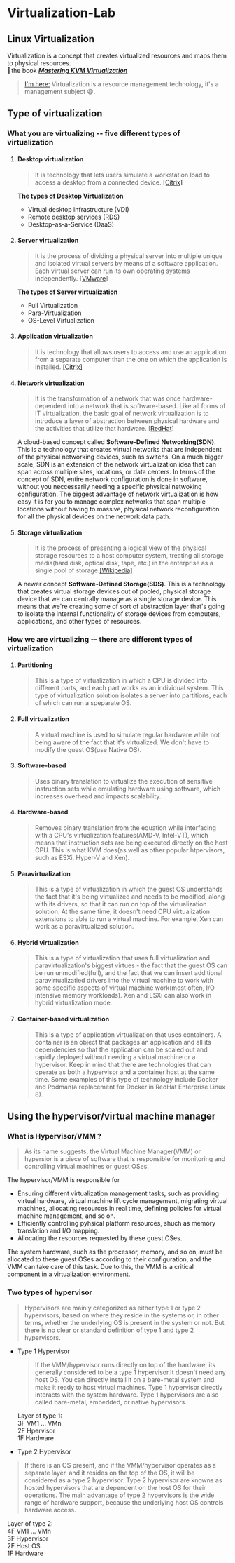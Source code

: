 
# Virtualization-Lab


## Linux Virtualization
Virtualization is a concept that creates virtualized resources and maps them to physical resources.   
👀the book ***[Mastering KVM Virtualization](https://www.packtpub.com/product/mastering-kvm-virtualization-second-edition/9781838828714)***
> [I'm here:](https://github.com/MagicVin) Virtualization is a resource management technology, it's a management subject 😃.  

## Type of virtualization
### What you are virtualizing -- five different types of virtualization
1. #### Desktop virtualization
	> It is technology that lets users simulate a workstation load to access a desktop from a connected device.  [[Citrix]](https://www.citrix.com/solutions/vdi-and-daas/what-is-desktop-virtualization.html) 
	
	**The types of Desktop Virtualization**
	* Virtual desktop infrastructure (VDI)  
	* Remote desktop services (RDS)         
	* Desktop-as-a-Service (DaaS)            
	
 2. #### Server virtualization
    > It is the process of dividing a physical server into multiple unique and isolated virtual servers by means of a software application. Each virtual server can run its own operating systems independently. [[VMware](https://www.vmware.com/topics/glossary/content/server-virtualization.html)]
   
	**The types of Server virtualization**
	* Full Virtualization        
	* Para-Virtualization     
	* OS-Level Virtualization        

3. #### Application virtualization
   > It is technology that allows users to access and use an application from a separate computer than the one on which the application is installed. [[Citrix]](https://www.citrix.com/solutions/vdi-and-daas/what-is-application-virtualization.html)
4. #### Network virtualization 
   > It is the transformation of a network that was once hardware-dependent into a network that is software-based. Like all forms of IT virtualization, the basic goal of network virtualization is to introduce a layer of abstraction between physical hardware and the activities that utilize that hardware. [[RedHat](https://www.redhat.com/en/topics/virtualization/what-is-network-virtualization)]  
  
    A cloud-based concept called **Software-Defined Networking(SDN)**. This is a technology that creates virtual networks that are independent of the physical networking devices, such as switchs. On a much bigger scale, SDN is an extension of the network virtualization idea that can span across multiple sites, locations, or data centers. In terms of the concept of SDN, entire network configuration is done in software, without you neccessarily needing a specific physical netwoking configuration. The biggest advantage of network virtualization is how easy it is for you to manage complex networks that span multiple locations without having to massive, physical network reconfiguration for all the physical devices on the network data path.
5. #### Storage virtualization
   > It is the process of presenting a logical view of the physical storage resources to a host computer system, treating all storage media(hard disk, optical disk, tape, etc.) in the enterprise as a single pool of storage.[[Wikipedia]](https://en.wikipedia.org/wiki/Storage_virtualization)

    A newer concept **Software-Defined Storage(SDS)**. This is a technology that creates virtual storage devices out of pooled, physical storage device that we can centrally manage as a single storage device. This means that we're creating some of sort of abstraction layer that's going to isolate the internal functionality of storage devices from computers, applications, and other types of resources.

### How we are virtualizing -- there are different types of virtualization
1. #### Partitioning
   > This is a type of virtualization in which a CPU is divided into different parts, and each part works as an individual system. This type of virtualization solution isolates a server into partitions, each of which can run a speparate OS.

2. #### Full virtualization
   > A virtual machine is used to simulate regular hardware while not being aware of the fact that it's virtualized. We don't have to modify the guest OS(use Native OS). 
3. #### Software-based
   > Uses binary translation to virtualize the execution of sensitive instruction sets while emulating hardware using software, which increases overhead and impacts scalability.
4. #### Hardware-based
   > Removes binary translation from the equation while interfacing with a CPU's virtualization features(AMD-V, Intel-VT), which means that instruction sets are being executed directly on the host CPU. This is what KVM does(as well as other popular htpervisors, such as ESXi, Hyper-V and Xen).
5. #### Paravirtualization
   > This is a type of virtualization in which the guest OS understands the fact that it's being virtualized and needs to be modified, along with its drivers, so that it can run on top of the virtualization solution. At the same time, it doesn't need CPU virtualization extensions to able to run a virtual machine. For example, Xen can work as a paravirtualized solution.
6. #### Hybrid virtualization
   > This is a type of virtualization that uses full virtualization and paravirtualization's biggest virtues - the fact that the guest OS can be run unmodified(full), and the fact that we can insert additional paravirtualizatied drivers into the virtual machine to work with some specific aspects of virtual machine work(most often, I/O intensive memory workloads). Xen and ESXi can also work in hybrid virtualization mode.
7. #### Container-based virtualization
   > This is a type of application virtualization that uses containers. A container is an object that packages an application and all its dependencies so that the application can be scaled out and rapidly deployed without needing a virtual machine or a hypervisor. Keep in mind that there are technologies that can operate as both a hypervisor and a container host at the same time. Some examples of this type of technology include Docker and Podman(a replacement for Docker in RedHat Enterprise Linux 8).

## Using the hypervisor/virtual machine manager
### What is Hypervisor/VMM ?
> As its name suggests, the Virtual Machine Manager(VMM) or hypersior is a piece of software that is responsible for monitoring and controlling virtual machines or guest OSes. 

The hypervisor/VMM is responsible for 
* Ensuring different virtualization management tasks, such as providing virtual hardware, virtual machine lift cycle management, migrating virtual machines, allocating resources in real time, defining policies for virtual machine management, and so on.  
* Efficiently controlling pyhsical platform resources, shuch as memory translation and I/O mapping.  
* Allocating the resources requested by these guest OSes.  

The system hardware, such as the processor, memory, and so on, must be allocated to these guest OSes according to their configuration, and the VMM can take care of this task. Due to this, the VMM is a critical component in a virtualization environment.

### Two types of hypervisor
> Hypervisors are mainly categorized as either type 1 or type 2 hypervisors, based on where they reside in the systems or, in other terms, whether the underlying OS is present in the system or not. But there is no clear or standard definition of type 1 and type 2 hypervisors.  

* Type 1 Hypervisor
  > If the VMM/hypervisor runs directly on top of the hardware, its generally considered to be a type 1 hypervisor.It doesn't need any host OS. You can directly install it on a bare-metal system and make it ready to host virtual machines. Type 1 hypervisor directly interacts with the system hardware. Type 1 hypervisors are also called bare-metal, embedded, or native hypervisors.  
 
   Layer of type 1:  
      3️F  VM1 ... VMn   
      2F  Hpervisor    
      1F  Hardware   

* Type 2 Hypervisor
> If there is an OS present, and if the VMM/hypervisor operates as a separate layer, and it resides on the top of the OS, it will be considered as a type 2 hypervisor. Type 2 hypervisor are knowns as hosted hypervisors that are dependent on the host OS for their operations. The main advantage of type 2 hypervisors is the wide range of hardware support, because the underlying host OS controls hardware access.

   Layer of type 2:  
      4F VM1 ... VMn  
      3F Hypervisor  
      2F Host OS  
      1F Hardware  
     
